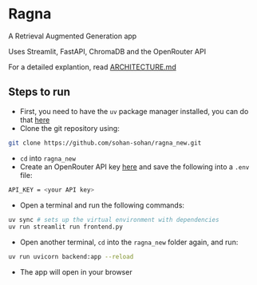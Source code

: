 # Ragna

A Retrieval Augmented Generation app

Uses Streamlit, FastAPI, ChromaDB and the OpenRouter API

For a detailed explantion, read [ARCHITECTURE.md](./ARCHITECTURE.md)

## Steps to run

- First, you need to have the `uv` package manager installed, you can do that [here](https://docs.astral.sh/uv/)
- Clone the git repository using:
```bash
git clone https://github.com/sohan-sohan/ragna_new.git
```
- `cd` into `ragna_new`
- Create an OpenRouter API key [here](https://openrouter.ai/) and save the following into a `.env` file:
```bash
API_KEY = <your API key>
```
- Open a terminal and run the following commands:
```bash
uv sync # sets up the virtual environment with dependencies
uv run streamlit run frontend.py
```
- Open another terminal, `cd` into the `ragna_new` folder again, and run:
```bash
uv run uvicorn backend:app --reload
```
- The app will open in your browser
